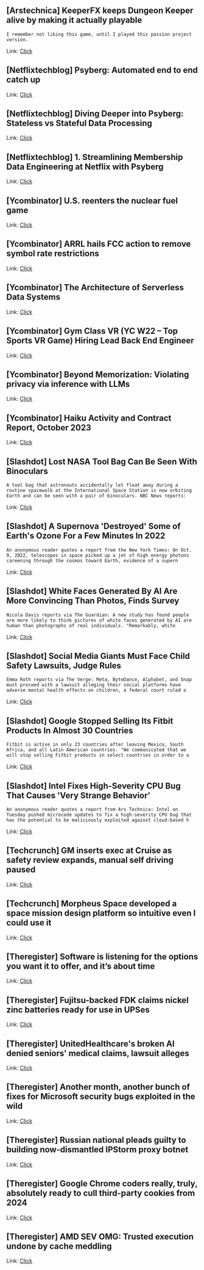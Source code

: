 ## [Arstechnica] KeeperFX keeps Dungeon Keeper alive by making it actually playable
```
I remember not liking this game, until I played this passion project version.
```

Link: [Click](https://arstechnica.com/?p=1983841)

## [Netflixtechblog] Psyberg: Automated end to end catch up
Link: [Click](https://netflixtechblog.com/3-psyberg-automated-end-to-end-catch-up-260fbe366fe2?source=rss----2615bd06b42e---4)

## [Netflixtechblog] Diving Deeper into Psyberg: Stateless vs Stateful Data Processing
Link: [Click](https://netflixtechblog.com/2-diving-deeper-into-psyberg-stateless-vs-stateful-data-processing-1d273b3aaefb?source=rss----2615bd06b42e---4)

## [Netflixtechblog] 1. Streamlining Membership Data Engineering at Netflix with Psyberg
Link: [Click](https://netflixtechblog.com/1-streamlining-membership-data-engineering-at-netflix-with-psyberg-f68830617dd1?source=rss----2615bd06b42e---4)

## [Ycombinator] U.S. reenters the nuclear fuel game
Link: [Click](https://spectrum.ieee.org/nuclear-power-plant-2666199640)

## [Ycombinator] ARRL hails FCC action to remove symbol rate restrictions
Link: [Click](https://www.arrl.org/news/arrl-hails-fcc-action-to-remove-symbol-rate-restrictions)

## [Ycombinator] The Architecture of Serverless Data Systems
Link: [Click](https://jack-vanlightly.com/blog/2023/11/14/the-architecture-of-serverless-data-systems)

## [Ycombinator] Gym Class VR (YC W22 – Top Sports VR Game) Hiring Lead Back End Engineer
Link: [Click](https://www.ycombinator.com/companies/gym-class-by-irl-studios/jobs/ADcM4ZV-lead-backend-engineering)

## [Ycombinator] Beyond Memorization: Violating privacy via inference with LLMs
Link: [Click](https://arxiv.org/abs/2310.07298)

## [Ycombinator] Haiku Activity and Contract Report, October 2023
Link: [Click](https://www.haiku-os.org/blog/waddlesplash/2023-11-14_haiku_activity_contract_report_october_2023/)

## [Slashdot] Lost NASA Tool Bag Can Be Seen With Binoculars
```
A tool bag that astronauts accidentally let float away during a routine spacewalk at the International Space Station is now orbiting Earth and can be seen with a pair of binoculars. NBC News reports: 
```

Link: [Click](https://science.slashdot.org/story/23/11/15/028233/lost-nasa-tool-bag-can-be-seen-with-binoculars?utm_source=rss1.0mainlinkanon&utm_medium=feed)

## [Slashdot] A Supernova 'Destroyed' Some of Earth's Ozone For a Few Minutes In 2022
```
An anonymous reader quotes a report from the New York Times: On Oct. 9, 2022, telescopes in space picked up a jet of high energy photons careening through the cosmos toward Earth, evidence of a supern
```

Link: [Click](https://news.slashdot.org/story/23/11/14/2336229/a-supernova-destroyed-some-of-earths-ozone-for-a-few-minutes-in-2022?utm_source=rss1.0mainlinkanon&utm_medium=feed)

## [Slashdot] White Faces Generated By AI Are More Convincing Than Photos, Finds Survey
```
Nicola Davis reports via The Guardian: A new study has found people are more likely to think pictures of white faces generated by AI are human than photographs of real individuals. "Remarkably, white 
```

Link: [Click](https://slashdot.org/story/23/11/14/2355212/white-faces-generated-by-ai-are-more-convincing-than-photos-finds-survey?utm_source=rss1.0mainlinkanon&utm_medium=feed)

## [Slashdot] Social Media Giants Must Face Child Safety Lawsuits, Judge Rules
```
Emma Roth reports via The Verge: Meta, ByteDance, Alphabet, and Snap must proceed with a lawsuit alleging their social platforms have adverse mental health effects on children, a federal court ruled o
```

Link: [Click](https://yro.slashdot.org/story/23/11/14/2347206/social-media-giants-must-face-child-safety-lawsuits-judge-rules?utm_source=rss1.0mainlinkanon&utm_medium=feed)

## [Slashdot] Google Stopped Selling Its Fitbit Products In Almost 30 Countries
```
Fitbit is active in only 23 countries after leaving Mexico, South Africa, and all Latin American countries. "We communicated that we will stop selling Fitbit products in select countries in order to a
```

Link: [Click](https://tech.slashdot.org/story/23/11/14/2324205/google-stopped-selling-its-fitbit-products-in-almost-30-countries?utm_source=rss1.0mainlinkanon&utm_medium=feed)

## [Slashdot] Intel Fixes High-Severity CPU Bug That Causes 'Very Strange Behavior'
```
An anonymous reader quotes a report from Ars Technica: Intel on Tuesday pushed microcode updates to fix a high-severity CPU bug that has the potential to be maliciously exploited against cloud-based h
```

Link: [Click](https://it.slashdot.org/story/23/11/14/2257235/intel-fixes-high-severity-cpu-bug-that-causes-very-strange-behavior?utm_source=rss1.0mainlinkanon&utm_medium=feed)

## [Techcrunch] GM inserts exec at Cruise as safety review expands, manual self driving paused
Link: [Click](https://techcrunch.com/2023/11/14/gm-inserts-exec-at-cruise-as-safety-review-expands-manual-self-driving-paused/)

## [Techcrunch] Morpheus Space developed a space mission design platform so intuitive even I could use it
Link: [Click](https://techcrunch.com/2023/11/14/morpheus-space-developed-a-space-mission-design-platform-so-intuitive-even-i-could-use-it/)

## [Theregister] Software is listening for the options you want it to offer, and it’s about time
Link: [Click](https://go.theregister.com/feed/www.theregister.com/2023/11/15/chat_interfaces_improve_software/)

## [Theregister] Fujitsu-backed FDK claims nickel zinc batteries ready for use in UPSes
Link: [Click](https://go.theregister.com/feed/www.theregister.com/2023/11/15/fujitsubacked_fdk_wants_nickel_zinc/)

## [Theregister] UnitedHealthcare's broken AI denied seniors' medical claims, lawsuit alleges
Link: [Click](https://go.theregister.com/feed/www.theregister.com/2023/11/15/unitedhealthcare_ai_medicine/)

## [Theregister] Another month, another bunch of fixes for Microsoft security bugs exploited in the wild
Link: [Click](https://go.theregister.com/feed/www.theregister.com/2023/11/15/november_2023_patch_tuesday/)

## [Theregister] Russian national pleads guilty to building now-dismantled IPStorm proxy botnet
Link: [Click](https://go.theregister.com/feed/www.theregister.com/2023/11/14/russian_ipstorm_botnet/)

## [Theregister] Google Chrome coders really, truly, absolutely ready to cull third-party cookies from 2024
Link: [Click](https://go.theregister.com/feed/www.theregister.com/2023/11/14/google_chrome_devs_third_party_cookie/)

## [Theregister] AMD SEV OMG: Trusted execution undone by cache meddling
Link: [Click](https://go.theregister.com/feed/www.theregister.com/2023/11/14/amd_trusted_execution/)
